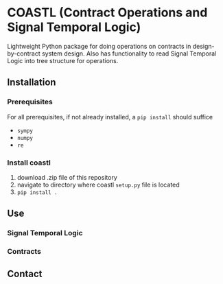 # COASTL (Contract Operations and Signal Temporal Logic)
Lightweight Python package for doing operations on contracts in design-by-contract system design. Also has functionality to read Signal Temporal Logic into tree structure for operations.

## Installation
### Prerequisites
For all prerequisites, if not already installed, a `pip install` should suffice
- `sympy`
- `numpy`
- `re`
### Install coastl
1) download .zip file of this repository
2) navigate to directory where coastl `setup.py` file is located
3) `pip install .`
## Use
### Signal Temporal Logic
### Contracts
## Contact
